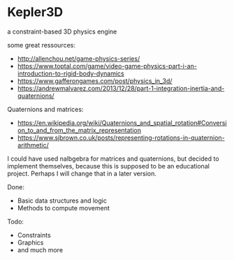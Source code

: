# Kepler3D
a constraint-based 3D physics engine

some great ressources:
- http://allenchou.net/game-physics-series/
- https://www.toptal.com/game/video-game-physics-part-i-an-introduction-to-rigid-body-dynamics
- https://www.gafferongames.com/post/physics_in_3d/
- https://andrewmalvarez.com/2013/12/28/part-1-integration-inertia-and-quaternions/

Quaternions and matrices:
- https://en.wikipedia.org/wiki/Quaternions_and_spatial_rotation#Conversion_to_and_from_the_matrix_representation
- https://www.sjbrown.co.uk/posts/representing-rotations-in-quaternion-arithmetic/

I could have used nalbgebra for matrices and quaternions, but decided to implement themselves, because this is supposed to be an educational project.
Perhaps I will change that in a later version.

Done:
- Basic data structures and logic
- Methods to compute movement

Todo:
- Constraints
- Graphics
- and much more